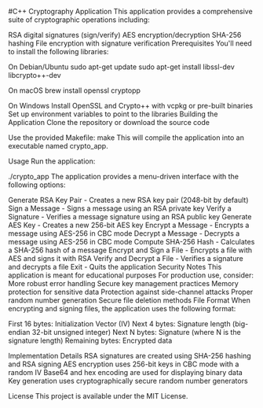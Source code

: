 #C++ Cryptography Application
This application provides a comprehensive suite of cryptographic operations including:

RSA digital signatures (sign/verify)
AES encryption/decryption
SHA-256 hashing
File encryption with signature verification
Prerequisites
You'll need to install the following libraries:

On Debian/Ubuntu
sudo apt-get update
sudo apt-get install libssl-dev libcrypto++-dev

On macOS
brew install openssl cryptopp

On Windows
Install OpenSSL and Crypto++ with vcpkg or pre-built binaries
Set up environment variables to point to the libraries
Building the Application
Clone the repository or download the source code

Use the provided Makefile:
make
This will compile the application into an executable named crypto_app.

Usage
Run the application:

./crypto_app
The application provides a menu-driven interface with the following options:

Generate RSA Key Pair - Creates a new RSA key pair (2048-bit by default)
Sign a Message - Signs a message using an RSA private key
Verify a Signature - Verifies a message signature using an RSA public key
Generate AES Key - Creates a new 256-bit AES key
Encrypt a Message - Encrypts a message using AES-256 in CBC mode
Decrypt a Message - Decrypts a message using AES-256 in CBC mode
Compute SHA-256 Hash - Calculates a SHA-256 hash of a message
Encrypt and Sign a File - Encrypts a file with AES and signs it with RSA
Verify and Decrypt a File - Verifies a signature and decrypts a file
Exit - Quits the application
Security Notes
This application is meant for educational purposes
For production use, consider:
More robust error handling
Secure key management practices
Memory protection for sensitive data
Protection against side-channel attacks
Proper random number generation
Secure file deletion methods
File Format
When encrypting and signing files, the application uses the following format:

First 16 bytes: Initialization Vector (IV)
Next 4 bytes: Signature length (big-endian 32-bit unsigned integer)
Next N bytes: Signature (where N is the signature length)
Remaining bytes: Encrypted data

Implementation Details
RSA signatures are created using SHA-256 hashing and RSA signing
AES encryption uses 256-bit keys in CBC mode with a random IV
Base64 and hex encoding are used for displaying binary data
Key generation uses cryptographically secure random number generators

License
This project is available under the MIT License.
